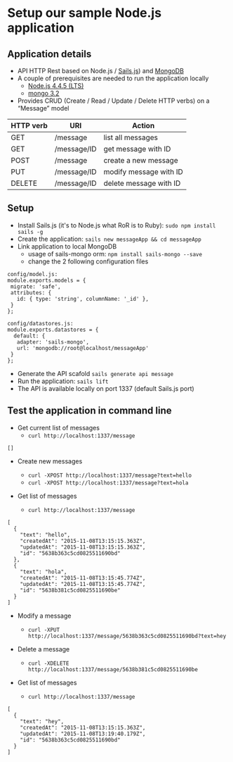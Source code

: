 # Setup our sample Node.js application

## Application details

* API HTTP Rest based on Node.js / [Sails.js](sailsjs.org)) and [MongoDB](https://www.mongodb.com/)
* A couple of prerequisites are needed to run the application locally
  * [Node.js 4.4.5 (LTS)](https://nodejs.org/en/)
  * [mongo 3.2](https://docs.mongodb.org/manual/installation/)
* Provides CRUD (Create / Read / Update / Delete HTTP verbs) on a “Message” model

HTTP verb | URI | Action
----------| --- | ------
GET | /message | list all messages
GET | /message/ID | get message with ID
POST | /message | create a new message
PUT | /message/ID | modify message with ID
DELETE | /message/ID | delete message with ID

## Setup

* Install Sails.js (it's to Node.js what RoR is to Ruby): ```sudo npm install sails -g```
* Create the  application:  ```sails new messageApp && cd messageApp```
* Link application to local MongoDB
  * usage of sails-mongo orm: ```npm install sails-mongo --save```
  * change the 2 following configuration files

```
config/model.js:
module.exports.models = {
 migrate: 'safe',
 attributes: {
   id: { type: 'string', columnName: '_id' },
 }
};
```

```
config/datastores.js:
module.exports.datastores = {
  default: {
   adapter: 'sails-mongo',
   url: 'mongodb://root@localhost/messageApp'
 }
};
```

* Generate the API scafold  ```sails generate api message```
* Run the application: ```sails lift```
* The API is available locally on port 1337 (default Sails.js port)

## Test the application in command line

* Get current list of messages
  * ```curl http://localhost:1337/message```

```
[]
```

* Create new messages
  * ```curl -XPOST http://localhost:1337/message?text=hello```
  * ```curl -XPOST http://localhost:1337/message?text=hola```
  
* Get list of messages
  * ```curl http://localhost:1337/message```

```
[
  {
    "text": "hello",
    "createdAt": "2015-11-08T13:15:15.363Z",
    "updatedAt": "2015-11-08T13:15:15.363Z",
    "id": "5638b363c5cd0825511690bd" 
  },
  {
    "text": "hola",
    "createdAt": "2015-11-08T13:15:45.774Z",
    "updatedAt": "2015-11-08T13:15:45.774Z",
    "id": "5638b381c5cd0825511690be"
  }
]
```
* Modify a message
  * ```curl -XPUT http://localhost:1337/message/5638b363c5cd0825511690bd?text=hey```

* Delete a message
  * ```curl -XDELETE http://localhost:1337/message/5638b381c5cd0825511690be```

* Get list of messages
  * ```curl http://localhost:1337/message```

```
[
  {
    "text": "hey",
    "createdAt": "2015-11-08T13:15:15.363Z",
    "updatedAt": "2015-11-08T13:19:40.179Z",
    "id": "5638b363c5cd0825511690bd"
  }
]
```
